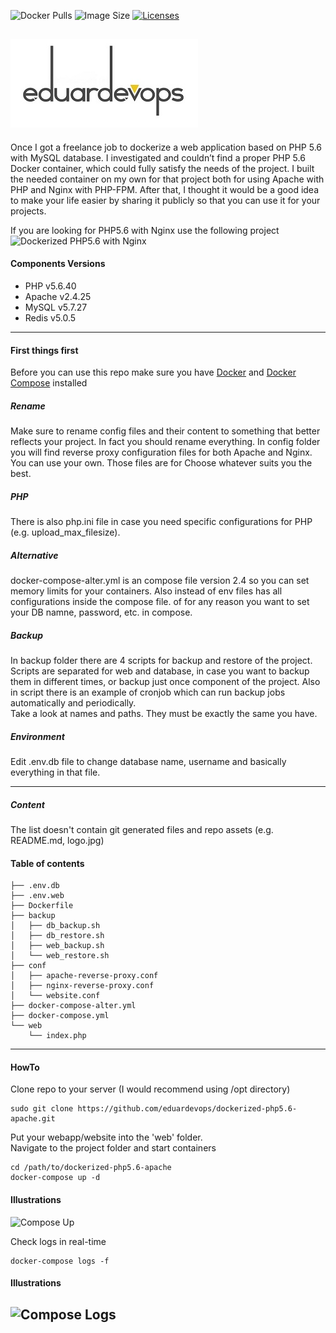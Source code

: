 <img alt="Docker Pulls" src="https://img.shields.io/docker/pulls/eduardevops/php5.6.svg" style="max-width:100%;"> <img alt="Image Size" src="https://img.shields.io/microbadger/image-size/eduardevops/php5.6/latest" style="max-width:100%;"> <a href="https://www.gnu.org/licenses/gpl-3.0/"> <img alt="Licenses" src="https://img.shields.io/badge/License-GPLv3-blue.svg" style="max-width:100%;"> </a>


![Logo](./assets/logo.jpg)
-----

Once I got a freelance job to dockerize a web application based on PHP 5.6 with MySQL database. I investigated and couldn’t find a proper PHP 5.6 Docker container, which could fully satisfy the needs of the project. I built the needed container on my own for that project both for using Apache with PHP and Nginx with PHP-FPM. After that, I thought it would be a good idea to make your life easier by sharing it publicly so that you can use it for your projects.

If you are looking for  PHP5.6 with Nginx use the following project <br>
![Dockerized PHP5.6 with Nginx](https://github.com/eduardevops/dockerized-php5.6-fpm)


#### Components Versions
*	PHP v5.6.40
*	Apache v2.4.25
*	MySQL v5.7.27
*	Redis v5.0.5

------
#### First things first
Before you can use this repo make sure you have [Docker](https://www.docker.com/) and [Docker Compose](https://docs.docker.com/compose/install/) installed

##### Rename
Make sure to rename config files and their content to something that better reflects your project. In fact you should rename everything.
In config folder you will find reverse proxy configuration files for both Apache and Nginx. You can use your own. Those files are for
Choose whatever suits you the best.

##### PHP
There is also php.ini file in case you need specific configurations for PHP (e.g. upload_max_filesize).

##### Alternative
docker-compose-alter.yml is an compose file version 2.4 so you can set memory limits for your containers. Also instead of env files has all configurations inside the compose file. of for any reason you want to set your DB namne, password, etc. in compose.

##### Backup
In backup folder there are 4 scripts for backup and restore of the project. Scripts are separated for web and database, in case you want to backup them in different times, or backup just once component of the project. Also in script there is an example of cronjob which can run backup jobs automatically and periodically.  
Take a look at names and paths. They must be exactly the same you have.

##### Environment
Edit .env.db file to change database name, username and basically everything in that file.


-----
##### Content
The list doesn't contain git generated files and repo assets (e.g. README.md, logo.jpg)

#### Table of contents
```less
├── .env.db
├── .env.web
├── Dockerfile
├── backup
│   ├── db_backup.sh
│   ├── db_restore.sh
│   ├── web_backup.sh
│   └── web_restore.sh
├── conf
│   ├── apache-reverse-proxy.conf
│   ├── nginx-reverse-proxy.conf
│   └── website.conf
├── docker-compose-alter.yml
├── docker-compose.yml
└── web
    └── index.php
```

------
#### HowTo
Clone repo to your server (I would recommend using /opt directory)

```less
sudo git clone https://github.com/eduardevops/dockerized-php5.6-apache.git
```

Put your webapp/website into the 'web' folder. <br>
Navigate to the project folder and start containers

```less
cd /path/to/dockerized-php5.6-apache
docker-compose up -d
```
#### Illustrations
![Compose Up](https://rawcdn.githack.com/eduardevops/dockerized-php5.6-apache/8b673db930eb8bc6401b74774ade1a40d808649c/assets/docker-compose-up.gif)

Check logs in real-time
```less
docker-compose logs -f
```
#### Illustrations
![Compose Logs](https://rawcdn.githack.com/eduardevops/dockerized-php5.6-apache/e7ecae391b77bd311a52a96c17d200e342a6121e/assets/docker-compose-logs.gif)
-----
